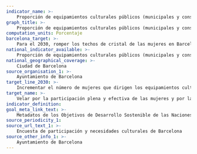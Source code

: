```yaml
---
indicator_name: >-
    Proporción de equipamientos culturales públicos (municipales y consorciados) dirigidos por mujeres
graph_title: >-
    Proporción de equipamientos culturales públicos (municipales y consorciados) dirigidos por mujeres
computation_units: Porcentaje
barcelona_target: >-
    Para el 2030, romper los techos de cristal de las mujeres en Barcelona, alcanzando la paridad en los espacios de representación y de liderazgo político, económico y social
national_indicator_available: >-
    Proporción de equipamientos culturales públicos (municipales y consorciados) dirigidos por mujeres
national_geographical_coverage: >-
    Ciudad de Barcelona
source_organisation_1: >-
    Ayuntamiento de Barcelona
target_line_2030: >-
    Incrementar el número de mujeres que dirigen los equipamientos culturales públicos
target_name: >-
    Velar por la participación plena y efectiva de las mujeres y por la igualdad de oportunidades de liderazgo en todos los niveles de toma de decisiones de la vida política, económica y pública
indicator_definition:
goal_meta_link_text: >-
    Metadatos de los Objetivos de Desarrollo Sostenible de las Naciones Unidas (pdf 894kB)
source_periodicity_1:
source_url_text_1: >-
    Encuesta de participación y necesidades culturales de Barcelona
source_other_info_1: >-
    Ayuntamiento de Barcelona
---
```

